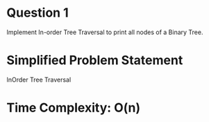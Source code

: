 # Question 1 
Implement In-order Tree Traversal to print all nodes of a Binary Tree. 

# Simplified Problem Statement
InOrder Tree Traversal

# Time Complexity: O(n)
